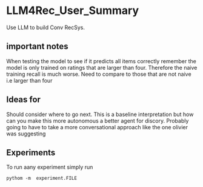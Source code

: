 # LLM4Rec_User_Summary
Use LLM to build Conv RecSys. 


## important notes

When testing the model to see if it predicts all items correctly remember the model is only trained on ratings that are larger than four. Therefore the naive training recall is much worse. Need to compare to those that are not naive i.e larger than four


## Ideas for 
Should consider where to go next. This is a baseline interpretation but how can you make this more autonomous a better agent for discory. Probably going to have to take a more conversational approach like the one olivier was suggesting


## Experiments 

To run aany experiment simply run 

```
pythom -m  experiment.FILE
```